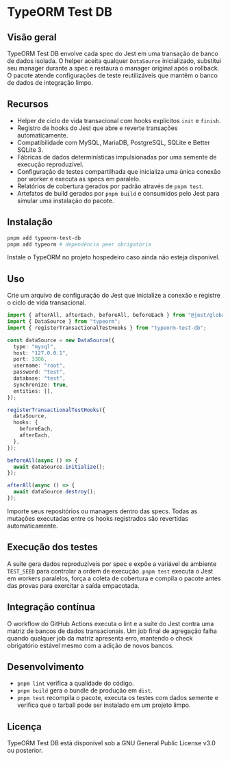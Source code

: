 # TypeORM Test DB

## Visão geral

TypeORM Test DB envolve cada spec do Jest em uma transação de banco de dados isolada. O helper aceita qualquer `DataSource` inicializado, substitui seu manager durante a spec e restaura o manager original após o rollback. O pacote atende configurações de teste reutilizáveis que mantêm o banco de dados de integração limpo.

## Recursos

- Helper de ciclo de vida transacional com hooks explícitos `init` e `finish`.
- Registro de hooks do Jest que abre e reverte transações automaticamente.
- Compatibilidade com MySQL, MariaDB, PostgreSQL, SQLite e Better SQLite 3.
- Fábricas de dados determinísticas impulsionadas por uma semente de execução reproduzível.
- Configuração de testes compartilhada que inicializa uma única conexão por worker e executa as specs em paralelo.
- Relatórios de cobertura gerados por padrão através de `pnpm test`.
- Artefatos de build gerados por `pnpm build` e consumidos pelo Jest para simular uma instalação do pacote.

## Instalação

```bash
pnpm add typeorm-test-db
pnpm add typeorm # dependência peer obrigatória
```

Instale o TypeORM no projeto hospedeiro caso ainda não esteja disponível.

## Uso

Crie um arquivo de configuração do Jest que inicialize a conexão e registre o ciclo de vida transacional.

```typescript
import { afterAll, afterEach, beforeAll, beforeEach } from "@jest/globals";
import { DataSource } from "typeorm";
import { registerTransactionalTestHooks } from "typeorm-test-db";

const dataSource = new DataSource({
  type: "mysql",
  host: "127.0.0.1",
  port: 3306,
  username: "root",
  password: "test",
  database: "test",
  synchronize: true,
  entities: [],
});

registerTransactionalTestHooks({
  dataSource,
  hooks: {
    beforeEach,
    afterEach,
  },
});

beforeAll(async () => {
  await dataSource.initialize();
});

afterAll(async () => {
  await dataSource.destroy();
});
```

Importe seus repositórios ou managers dentro das specs. Todas as mutações executadas entre os hooks registrados são revertidas automaticamente.

## Execução dos testes

A suíte gera dados reproduzíveis por spec e expõe a variável de ambiente `TEST_SEED` para controlar a ordem de execução. `pnpm test` executa o Jest em workers paralelos, força a coleta de cobertura e compila o pacote antes das provas para exercitar a saída empacotada.

## Integração contínua

O workflow do GitHub Actions executa o lint e a suíte do Jest contra uma matriz de bancos de dados transacionais. Um job final de agregação falha quando qualquer job da matriz apresenta erro, mantendo o check obrigatório estável mesmo com a adição de novos bancos.

## Desenvolvimento

- `pnpm lint` verifica a qualidade do código.
- `pnpm build` gera o bundle de produção em `dist`.
- `pnpm test` recompila o pacote, executa os testes com dados semente e verifica que o tarball pode ser instalado em um projeto limpo.

## Licença

TypeORM Test DB está disponível sob a GNU General Public License v3.0 ou posterior.
